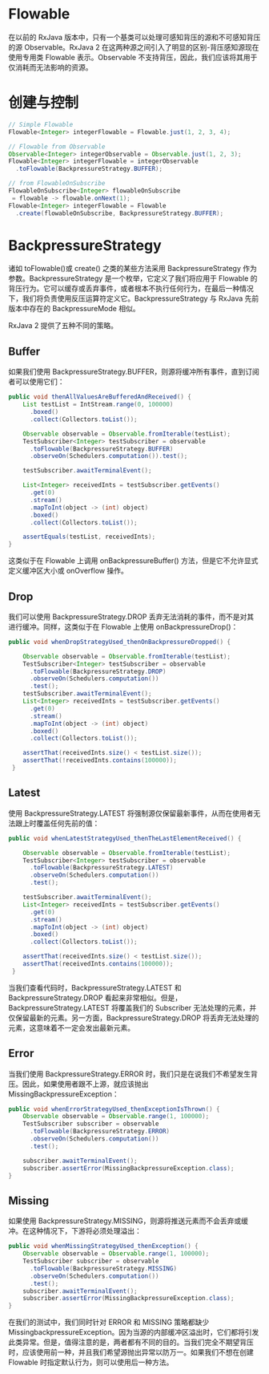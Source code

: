 # Flowable

在以前的 RxJava 版本中，只有一个基类可以处理可感知背压的源和不可感知背压的源 Observable。RxJava 2 在这两种源之间引入了明显的区别-背压感知源现在使用专用类 Flowable 表示。Observable 不支持背压，因此，我们应该将其用于仅消耗而无法影响的资源。

# 创建与控制

```java
// Simple Flowable
Flowable<Integer> integerFlowable = Flowable.just(1, 2, 3, 4);

// Flowable from Observable
Observable<Integer> integerObservable = Observable.just(1, 2, 3);
Flowable<Integer> integerFlowable = integerObservable
  .toFlowable(BackpressureStrategy.BUFFER);

// from FlowableOnSubscribe
FlowableOnSubscribe<Integer> flowableOnSubscribe
 = flowable -> flowable.onNext(1);
Flowable<Integer> integerFlowable = Flowable
  .create(flowableOnSubscribe, BackpressureStrategy.BUFFER);
```

# BackpressureStrategy

诸如 toFlowable()或 create() 之类的某些方法采用 BackpressureStrategy 作为参数。BackpressureStrategy 是一个枚举，它定义了我们将应用于 Flowable 的背压行为。它可以缓存或丢弃事件，或者根本不执行任何行为，在最后一种情况下，我们将负责使用反压运算符定义它。BackpressureStrategy 与 RxJava 先前版本中存在的 BackpressureMode 相似。

RxJava 2 提供了五种不同的策略。

## Buffer

如果我们使用 BackpressureStrategy.BUFFER，则源将缓冲所有事件，直到订阅者可以使用它们：

```java
public void thenAllValuesAreBufferedAndReceived() {
    List testList = IntStream.range(0, 100000)
      .boxed()
      .collect(Collectors.toList());

    Observable observable = Observable.fromIterable(testList);
    TestSubscriber<Integer> testSubscriber = observable
      .toFlowable(BackpressureStrategy.BUFFER)
      .observeOn(Schedulers.computation()).test();

    testSubscriber.awaitTerminalEvent();

    List<Integer> receivedInts = testSubscriber.getEvents()
      .get(0)
      .stream()
      .mapToInt(object -> (int) object)
      .boxed()
      .collect(Collectors.toList());

    assertEquals(testList, receivedInts);
}
```

这类似于在 Flowable 上调用 onBackpressureBuffer() 方法，但是它不允许显式定义缓冲区大小或 onOverflow 操作。

## Drop

我们可以使用 BackpressureStrategy.DROP 丢弃无法消耗的事件，而不是对其进行缓冲。同样，这类似于在 Flowable 上使用 onBackpressureDrop()：

```java
public void whenDropStrategyUsed_thenOnBackpressureDropped() {

    Observable observable = Observable.fromIterable(testList);
    TestSubscriber<Integer> testSubscriber = observable
      .toFlowable(BackpressureStrategy.DROP)
      .observeOn(Schedulers.computation())
      .test();
    testSubscriber.awaitTerminalEvent();
    List<Integer> receivedInts = testSubscriber.getEvents()
      .get(0)
      .stream()
      .mapToInt(object -> (int) object)
      .boxed()
      .collect(Collectors.toList());

    assertThat(receivedInts.size() < testList.size());
    assertThat(!receivedInts.contains(100000));
 }
```

## Latest

使用 BackpressureStrategy.LATEST 将强制源仅保留最新事件，从而在使用者无法跟上时覆盖任何先前的值：

```java
public void whenLatestStrategyUsed_thenTheLastElementReceived() {

    Observable observable = Observable.fromIterable(testList);
    TestSubscriber<Integer> testSubscriber = observable
      .toFlowable(BackpressureStrategy.LATEST)
      .observeOn(Schedulers.computation())
      .test();

    testSubscriber.awaitTerminalEvent();
    List<Integer> receivedInts = testSubscriber.getEvents()
      .get(0)
      .stream()
      .mapToInt(object -> (int) object)
      .boxed()
      .collect(Collectors.toList());

    assertThat(receivedInts.size() < testList.size());
    assertThat(receivedInts.contains(100000));
 }
```

当我们查看代码时，BackpressureStrategy.LATEST 和 BackpressureStrategy.DROP 看起来非常相似。但是，BackpressureStrategy.LATEST 将覆盖我们的 Subscriber 无法处理的元素，并仅保留最新的元素。另一方面，BackpressureStrategy.DROP 将丢弃无法处理的元素，这意味着不一定会发出最新元素。

## Error

当我们使用 BackpressureStrategy.ERROR 时，我们只是在说我们不希望发生背压。因此，如果使用者跟不上源，就应该抛出 MissingBackpressureException：

```java
public void whenErrorStrategyUsed_thenExceptionIsThrown() {
    Observable observable = Observable.range(1, 100000);
    TestSubscriber subscriber = observable
      .toFlowable(BackpressureStrategy.ERROR)
      .observeOn(Schedulers.computation())
      .test();

    subscriber.awaitTerminalEvent();
    subscriber.assertError(MissingBackpressureException.class);
}
```

## Missing

如果使用 BackpressureStrategy.MISSING，则源将推送元素而不会丢弃或缓冲。在这种情况下，下游将必须处理溢出：

```java
public void whenMissingStrategyUsed_thenException() {
    Observable observable = Observable.range(1, 100000);
    TestSubscriber subscriber = observable
      .toFlowable(BackpressureStrategy.MISSING)
      .observeOn(Schedulers.computation())
      .test();
    subscriber.awaitTerminalEvent();
    subscriber.assertError(MissingBackpressureException.class);
}
```

在我们的测试中，我们同时针对 ERROR 和 MISSING 策略都缺少 MissingbackpressureException。因为当源的内部缓冲区溢出时，它们都将引发此类异常。但是，值得注意的是，两者都有不同的目的。当我们完全不期望背压时，应该使用前一种，并且我们希望源抛出异常以防万一。如果我们不想在创建 Flowable 时指定默认行为，则可以使用后一种方法。
